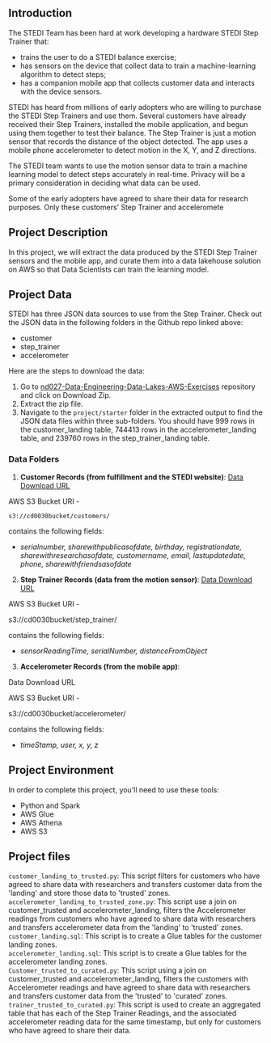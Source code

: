 ## Introduction
The STEDI Team has been hard at work developing a hardware STEDI Step Trainer that:

* trains the user to do a STEDI balance exercise;
* has sensors on the device that collect data to train a machine-learning algorithm to detect steps;
* has a companion mobile app that collects customer data and interacts with the device sensors.

STEDI has heard from millions of early adopters who are willing to purchase the STEDI Step Trainers and use them. Several customers have already received their Step Trainers, installed the mobile application, and begun using them together to test their balance. The Step Trainer is just a motion sensor that records the distance of the object detected. The app uses a mobile phone accelerometer to detect motion in the X, Y, and Z directions.

The STEDI team wants to use the motion sensor data to train a machine learning model to detect steps accurately in real-time. Privacy will be a primary consideration in deciding what data can be used.

Some of the early adopters have agreed to share their data for research purposes. Only these customers’ Step Trainer and acceleromete

## Project Description
In this project, we will extract the data produced by the STEDI Step Trainer sensors and the mobile app, and curate them into a data lakehouse solution on AWS so that Data Scientists can train the learning model.

## Project Data
STEDI has three JSON data sources to use from the Step Trainer. Check out the JSON data in the following folders in the Github repo linked above:
* customer
* step_trainer
* accelerometer

Here are the steps to download the data:

1. Go to [nd027-Data-Engineering-Data-Lakes-AWS-Exercises](https://github.com/udacity/nd027-Data-Engineering-Data-Lakes-AWS-Exercises/tree/main) repository and click on Download Zip.
2. Extract the zip file.
3. Navigate to the `project/starter` folder in the extracted output to find the JSON data files within three sub-folders. You should have 999 rows in the customer_landing table, 744413 rows in the accelerometer_landing table, and 239760 rows in the step_trainer_landing table.

### Data Folders 
1. **Customer Records (from fulfillment and the STEDI website)**:
    [Data Download URL](https://github.com/udacity/nd027-Data-Engineering-Data-Lakes-AWS-Exercises/tree/main/project/starter/customer)

AWS S3 Bucket URI - 
    
    
    s3://cd0030bucket/customers/
    

contains the following fields:

* *serialnumber, sharewithpublicasofdate, birthday, registrationdate, sharewithresearchasofdate, customername, email, lastupdatedate, phone, sharewithfriendsasofdate*

2. **Step Trainer Records (data from the motion sensor)**:
[Data Download URL](https://github.com/udacity/nd027-Data-Engineering-Data-Lakes-AWS-Exercises/tree/main/project/starter/step_trainer)

AWS S3 Bucket URI - 
  
  s3://cd0030bucket/step_trainer/

contains the following fields:

* *sensorReadingTime, serialNumber, distanceFromObject*

3. **Accelerometer Records (from the mobile app)**:

Data Download URL

AWS S3 Bucket URI - 

  s3://cd0030bucket/accelerometer/

contains the following fields:

* *timeStamp, user, x, y, z*
  
## Project Environment
In order to complete this project, you'll need to use these tools:

* Python and Spark
* AWS Glue
* AWS Athena
* AWS S3

## Project files
`customer_landing_to_trusted.py`: This script filters for customers who have agreed to share data with researchers and transfers customer data from the 'landing' and store those data to 'trusted' zones.<br>
`accelerometer_landing_to_trusted_zone.py`: This script use a join on customer_trusted and accelerometer_landing, filters the Accelerometer readings from customers who have agreed to share data with researchers and transfers accelerometer data from the 'landing' to 'trusted' zones.<br>
`customer_landing.sql`: This script is to create a Glue tables for the customer landing zones.<br>
`accelerometer_landing.sql`: This script is to create a Glue tables for the accelerometer landing zones.<br>
`Customer_trusted_to_curated.py`: This script using a join on customer_trusted and accelerometer_landing, filters the customers with Accelerometer readings and have agreed to share data with researchers and transfers customer data from the 'trusted' to 'curated' zones.<br>
`trainer_trusted_to_curated.py`: This script is used to create an aggregated table that has each of the Step Trainer Readings, and the associated accelerometer reading data for the same timestamp, but only for customers who have agreed to share their data.<br>

